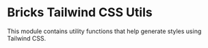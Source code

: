 # Bricks Tailwind CSS Utils

This module contains utility functions that help generate styles using Tailwind CSS.
